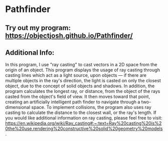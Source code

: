 Pathfinder
==================

Try out my program: https://objectjosh.github.io/Pathfinder/
-----------------------------------
Additional Info:
--------------
In this program, I use "ray casting" to cast vectors in a 2D space from the origin of an object. This program displays the usage of ray casting through casting lines which act as a light source, upon objects — if there are multiple objects in the ray's direction, the light is casted on only the closest object, due to the concept of solid objects and shadows. In addition, the program calculates the longest ray, or distance, from the object of the rays casted from the object's field of view. It then moves toward that point, creating an artificially intelligent path finder to navigate through a two-dimensional space. To implement collisions, the program also uses ray casting to calculate the distance to the closest wall, or the ray's length. If you would like additional information on ray casting, please feel free to visit: https://en.wikipedia.org/wiki/Ray_casting#:~:text=Ray%20casting%20is%20the%20use,rendering%20constructive%20solid%20geometry%20models.
